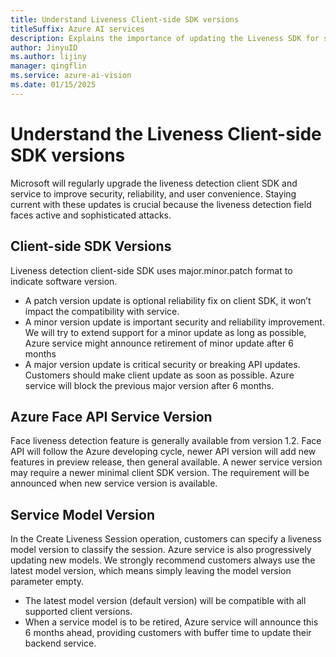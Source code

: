 ```yaml
---
title: Understand Liveness Client-side SDK versions 
titleSuffix: Azure AI services
description: Explains the importance of updating the Liveness SDK for security and reliability, detailing versioning and update policies
author: JinyuID
ms.author: lijiny
manager: qingflin
ms.service: azure-ai-vision
ms.date: 01/15/2025
---
```


# Understand the Liveness Client-side SDK versions

Microsoft will regularly upgrade the liveness detection client SDK and service to improve security, reliability, and user convenience. Staying current with these updates is crucial because the liveness detection field faces active and sophisticated attacks.

## Client-side SDK Versions

Liveness detection client-side SDK uses major.minor.patch format to indicate software version.   
- A patch version update is optional reliability fix on client SDK, it won’t impact the compatibility with service.
- A minor version update is important security and reliability improvement. We will try to extend support for  a minor update as long as possible, Azure service might announce retirement of minor update after 6 months
- A major version update is critical security or breaking API updates. Customers should make client update as soon as possible. Azure service will block the previous major version after 6 months.    

## Azure Face API Service Version

Face liveness detection feature is generally available from version 1.2. Face API will follow the Azure developing cycle, newer API version will add new features in preview release, then general available. A newer service version may require a newer minimal client SDK version. The requirement will be announced when new service version is available.

## Service Model Version

In the Create Liveness Session operation, customers can specify a liveness model version to classify the session. Azure service is also progressively updating  new models. We strongly recommend customers always use the latest model version, which means simply leaving the model version parameter empty.
- The latest model version (default version) will be compatible with all supported client versions. 
- When a service model is to be retired, Azure service will announce this 6 months ahead, providing customers with buffer time to update their backend service.
